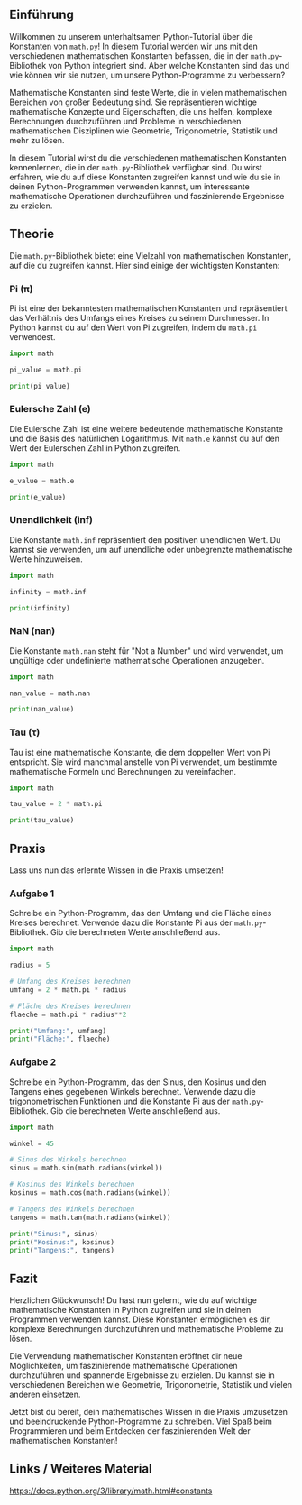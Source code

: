 ## Einführung
Willkommen zu unserem unterhaltsamen Python-Tutorial über die Konstanten von `math.py`! In diesem Tutorial werden wir uns mit den verschiedenen mathematischen Konstanten befassen, die in der `math.py`-Bibliothek von Python integriert sind. Aber welche Konstanten sind das und wie können wir sie nutzen, um unsere Python-Programme zu verbessern?

Mathematische Konstanten sind feste Werte, die in vielen mathematischen Bereichen von großer Bedeutung sind. Sie repräsentieren wichtige mathematische Konzepte und Eigenschaften, die uns helfen, komplexe Berechnungen durchzuführen und Probleme in verschiedenen mathematischen Disziplinen wie Geometrie, Trigonometrie, Statistik und mehr zu lösen.

In diesem Tutorial wirst du die verschiedenen mathematischen Konstanten kennenlernen, die in der `math.py`-Bibliothek verfügbar sind. Du wirst erfahren, wie du auf diese Konstanten zugreifen kannst und wie du sie in deinen Python-Programmen verwenden kannst, um interessante mathematische Operationen durchzuführen und faszinierende Ergebnisse zu erzielen.

## Theorie
Die `math.py`-Bibliothek bietet eine Vielzahl von mathematischen Konstanten, auf die du zugreifen kannst. Hier sind einige der wichtigsten Konstanten:

### Pi (π)
Pi ist eine der bekanntesten mathematischen Konstanten und repräsentiert das Verhältnis des Umfangs eines Kreises zu seinem Durchmesser. In Python kannst du auf den Wert von Pi zugreifen, indem du `math.pi` verwendest.

```python
import math

pi_value = math.pi

print(pi_value)
```

### Eulersche Zahl (e)
Die Eulersche Zahl ist eine weitere bedeutende mathematische Konstante und die Basis des natürlichen Logarithmus. Mit `math.e` kannst du auf den Wert der Eulerschen Zahl in Python zugreifen.

```python
import math

e_value = math.e

print(e_value)
```

### Unendlichkeit (inf)
Die Konstante `math.inf` repräsentiert den positiven unendlichen Wert. Du kannst sie verwenden, um auf unendliche oder unbegrenzte mathematische Werte hinzuweisen.

```python
import math

infinity = math.inf

print(infinity)
```

### NaN (nan)
Die Konstante `math.nan` steht für "Not a Number" und wird verwendet, um ungültige oder undefinierte mathematische Operationen anzugeben.

```python
import math

nan_value = math.nan

print(nan_value)
```

### Tau (τ)
Tau ist eine mathematische Konstante, die dem doppelten Wert von Pi entspricht. Sie wird manchmal anstelle von Pi verwendet, um bestimmte mathematische Formeln und Berechnungen zu vereinfachen.

```python
import math

tau_value = 2 * math.pi

print(tau_value)
```

## Praxis
Lass uns nun das erlernte Wissen in die Praxis umsetzen!

### Aufgabe 1
Schreibe ein Python-Programm, das den Umfang und die Fläche eines Kreises berechnet. Verwende dazu die Konstante Pi aus der `math.py`-Bibliothek. Gib die berechneten Werte anschließend aus.

```python
import math

radius = 5

# Umfang des Kreises berechnen
umfang = 2 * math.pi * radius

# Fläche des Kreises berechnen
flaeche = math.pi * radius**2

print("Umfang:", umfang)
print("Fläche:", flaeche)
```

### Aufgabe 2
Schreibe ein Python-Programm, das den Sinus, den Kosinus und den Tangens eines gegebenen Winkels berechnet. Verwende dazu die trigonometrischen Funktionen und die Konstante Pi aus der `math.py`-Bibliothek. Gib die berechneten Werte anschließend aus.

```python
import math

winkel = 45

# Sinus des Winkels berechnen
sinus = math.sin(math.radians(winkel))

# Kosinus des Winkels berechnen
kosinus = math.cos(math.radians(winkel))

# Tangens des Winkels berechnen
tangens = math.tan(math.radians(winkel))

print("Sinus:", sinus)
print("Kosinus:", kosinus)
print("Tangens:", tangens)
```

## Fazit
Herzlichen Glückwunsch! Du hast nun gelernt, wie du auf wichtige mathematische Konstanten in Python zugreifen und sie in deinen Programmen verwenden kannst. Diese Konstanten ermöglichen es dir, komplexe Berechnungen durchzuführen und mathematische Probleme zu lösen.

Die Verwendung mathematischer Konstanten eröffnet dir neue Möglichkeiten, um faszinierende mathematische Operationen durchzuführen und spannende Ergebnisse zu erzielen. Du kannst sie in verschiedenen Bereichen wie Geometrie, Trigonometrie, Statistik und vielen anderen einsetzen.

Jetzt bist du bereit, dein mathematisches Wissen in die Praxis umzusetzen und beeindruckende Python-Programme zu schreiben. Viel Spaß beim Programmieren und beim Entdecken der faszinierenden Welt der mathematischen Konstanten!

## Links / Weiteres Material
https://docs.python.org/3/library/math.html#constants